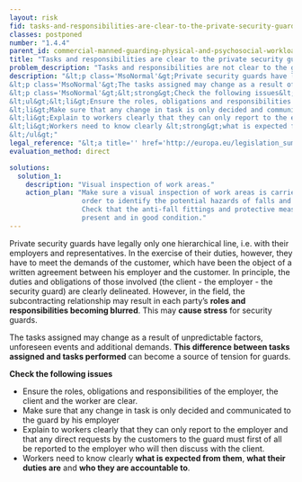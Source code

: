 ```yaml
---
layout: risk
fid: tasks-and-responsibilities-are-clear-to-the-private-security-guards
classes: postponed
number: "1.4.4"
parent_id: commercial-manned-guarding-physical-and-psychosocial-workload
title: "Tasks and responsibilities are clear to the private security guards."
problem_description: "Tasks and responsibilities are not clear to the guards."
description: "&lt;p class='MsoNormal'&gt;Private security guards have legally only one hierarchical line, i.e. with their employers and representatives. In the exercise of their duties, however, they have to meet the demands of the customer, which have been the object of a written agreement between his employer and the customer. In principle, the duties and obligations of those involved (the client - the employer - the security guard) are clearly delineated. However, in the field, the subcontracting relationship may result in each party’s &lt;strong&gt;roles and responsibilities becoming blurred&lt;/strong&gt;. This may &lt;strong&gt;cause stress&lt;/strong&gt; for security guards. &lt;/p&gt;&amp;#13;
&lt;p class='MsoNormal'&gt;The tasks assigned may change as a result of unpredictable factors, unforeseen events and additional demands. &lt;strong&gt;This difference between tasks assigned and tasks performed&lt;/strong&gt; can become a source of tension for guards.&lt;/p&gt;&amp;#13;
&lt;p class='MsoNormal'&gt;&lt;strong&gt;Check the following issues&lt;/strong&gt;&lt;/p&gt;&amp;#13;
&lt;ul&gt;&lt;li&gt;Ensure the roles, obligations and responsibilities of the employer, the client and the worker are clear. &lt;/li&gt;&amp;#13;
&lt;li&gt;Make sure that any change in task is only decided and communicated to the guard by his employer&lt;/li&gt;&amp;#13;
&lt;li&gt;Explain to workers clearly that they can only report to the employer and that any direct requests by the customers to the guard must first of all be reported to the employer who will then discuss with the client.&lt;/li&gt;&amp;#13;
&lt;li&gt;Workers need to know clearly &lt;strong&gt;what is expected from them&lt;/strong&gt;, &lt;strong&gt;what their duties are&lt;/strong&gt; and &lt;strong&gt;who they are accountable to&lt;/strong&gt;.&lt;/li&gt;&amp;#13;
&lt;/ul&gt;"
legal_reference: "&lt;a title='' href='http://europa.eu/legislation_summaries/employment_and_social_policy/health_hygiene_safety_at_work/c11113_en.htm' rel='nofollow' target='_blank'&gt;89/391/CEE Implementing measures to improve the health and safety of workers (framework directive).&lt;/a&gt;"
evaluation_method: direct

solutions:
  solution_1:
    description: "Visual inspection of work areas."
    action_plan: "Make sure a visual inspection of work areas is carried out in
                  order to identify the potential hazards of falls and slips.
                  Check that the anti-fall fittings and protective measures are
                  present and in good condition."
---
```

Private security guards have legally only one hierarchical line, i.e. with
their employers and representatives. In the exercise of their duties, however,
they have to meet the demands of the customer, which have been the object of a
written agreement between his employer and the customer. In principle, the
duties and obligations of those involved (the client - the employer - the
security guard) are clearly delineated. However, in the field, the
subcontracting relationship may result in each party’s **roles and
responsibilities becoming blurred**. This may **cause stress** for security
guards.

The tasks assigned may change as a result of unpredictable factors, unforeseen
events and additional demands. **This difference between tasks assigned and
tasks performed** can become a source of tension for guards.

**Check the following issues**

  * Ensure the roles, obligations and responsibilities of the employer, the client and the worker are clear. 
  * Make sure that any change in task is only decided and communicated to the guard by his employer
  * Explain to workers clearly that they can only report to the employer and that any direct requests by the customers to the guard must first of all be reported to the employer who will then discuss with the client.
  * Workers need to know clearly **what is expected from them**, **what their duties are** and **who they are accountable to**.


